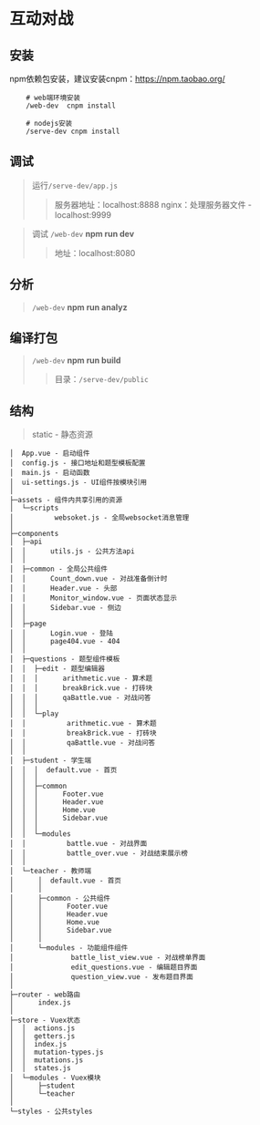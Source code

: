 # 互动对战


## 安装
npm依赖包安装，建议安装cnpm：https://npm.taobao.org/

```
    # web端环境安装
    /web-dev  cnpm install
    
    # nodejs安装
    /serve-dev cnpm install
```

## 调试

>运行`/serve-dev/app.js`
>>服务器地址：localhost:8888
>>nginx：处理服务器文件 - localhost:9999

>调试
>`/web-dev` **npm run dev**
>> 地址：localhost:8080

## 分析
>`/web-dev` **npm run analyz**

## 编译打包

>`/web-dev` **npm run build**
>> 目录：`/serve-dev/public`

## 结构

> static - 静态资源

```
│  App.vue - 启动组件
│  config.js - 接口地址和题型模板配置
│  main.js - 启动函数
│  ui-settings.js - UI组件按模块引用
│
├─assets - 组件内共享引用的资源
│  └─scripts
│          websoket.js - 全局websocket消息管理
│
├─components
│  ├─api
│  │      utils.js - 公共方法api
│  │
│  ├─common - 全局公共组件
│  │      Count_down.vue - 对战准备倒计时
│  │      Header.vue - 头部
│  │      Monitor_window.vue - 页面状态显示
│  │      Sidebar.vue - 侧边
│  │
│  ├─page
│  │      Login.vue - 登陆
│  │      page404.vue - 404
│  │
│  ├─questions - 题型组件模板
│  │  ├─edit - 题型编辑器
│  │  │      arithmetic.vue - 算术题
│  │  │      breakBrick.vue - 打砖块
│  │  │      qaBattle.vue - 对战问答
│  │  │
│  │  └─play
│  │          arithmetic.vue - 算术题
│  │          breakBrick.vue - 打砖块
│  │          qaBattle.vue - 对战问答
│  │
│  ├─student - 学生端
│  │  │  default.vue - 首页
│  │  │
│  │  ├─common
│  │  │      Footer.vue
│  │  │      Header.vue
│  │  │      Home.vue
│  │  │      Sidebar.vue
│  │  │
│  │  └─modules
│  │          battle.vue - 对战界面
│  │          battle_over.vue - 对战结束展示榜
│  │
│  └─teacher - 教师端
│      │  default.vue - 首页
│      │
│      ├─common - 公共组件
│      │      Footer.vue
│      │      Header.vue
│      │      Home.vue
│      │      Sidebar.vue
│      │
│      └─modules - 功能组件组件
│              battle_list_view.vue - 对战榜单界面
│              edit_questions.vue - 编辑题目界面
│              question_view.vue - 发布题目界面
│
├─router - web路由
│      index.js
│
├─store - Vuex状态
│  │  actions.js
│  │  getters.js
│  │  index.js
│  │  mutation-types.js
│  │  mutations.js
│  │  states.js
│  └─modules - Vuex模块
│      ├─student
│      └─teacher
│
└─styles - 公共styles
```
